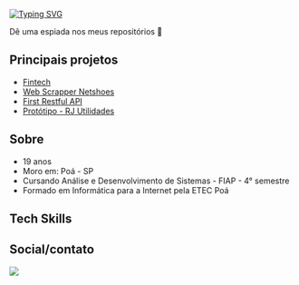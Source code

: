 [![Typing SVG](https://readme-typing-svg.demolab.com?font=Fira+Code&pause=1000&color=F7F7F7&width=435&lines=Ol%C3%A1%2C+sou+o+Yan!%F0%9F%98%84)](https://git.io/typing-svg)
<p>Dê uma espiada nos meus repositórios 👀<p/>

## Principais projetos
* [Fintech](https://github.com/YanGidorini/Fintech)
* [Web Scrapper Netshoes](https://github.com/YanGidorini/webscrapper-netshoes)
* [First Restful API](https://github.com/YanGidorini/first-restful-api)
* [Protótipo - RJ Utilidades](https://github.com/YanGidorini/RJutilidades)

## Sobre
* 19 anos
* Moro em: Poá - SP
* Cursando Análise e Desenvolvimento de Sistemas - FIAP - 4° semestre
* Formado em Informática para a Internet pela ETEC Poá

## Tech Skills
<!-- <div class="tecnologies">
  <img align="center" height="30" width="40" src="https://cdn.jsdelivr.net/gh/devicons/devicon/icons/html5/html5-original.svg" />
  <img align="center" height="30" width="40" src="https://cdn.jsdelivr.net/gh/devicons/devicon/icons/css3/css3-original.svg" />
  <img align="center" height="30" width="40" src="https://cdn.jsdelivr.net/gh/devicons/devicon/icons/javascript/javascript-original.svg" />
  <img align="center" height="40" width="50"  src="https://cdn.jsdelivr.net/gh/devicons/devicon/icons/java/java-plain-wordmark.svg" />
  <img align="center" height="50" width="50"  src="https://cdn.jsdelivr.net/gh/devicons/devicon/icons/oracle/oracle-original.svg" />     
  <img align="center" height="30" width="40"  src="https://cdn.jsdelivr.net/gh/devicons/devicon/icons/bootstrap/bootstrap-original.svg" />        
</div> -->

## Social/contato
<div class="social">
  <a href="https://www.linkedin.com/in/yan-gidorini-049978235/" target="_blank">
    <img src="https://img.shields.io/badge/LinkedIn-0077B5?style=for-the-badge&logo=linkedin&logoColor=white"/>
  </a>
</div>
